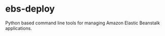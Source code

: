 ebs-deploy
==========

Python based command line tools for managing Amazon Elastic Beanstalk applications.